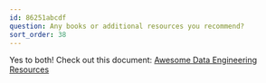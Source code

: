 ```yaml
---
id: 86251abcdf
question: Any books or additional resources you recommend?
sort_order: 38
---
```


Yes to both! Check out this document: [Awesome Data Engineering Resources](https://github.com/DataTalksClub/data-engineering-zoomcamp/blob/main/awesome-data-engineering.md)
